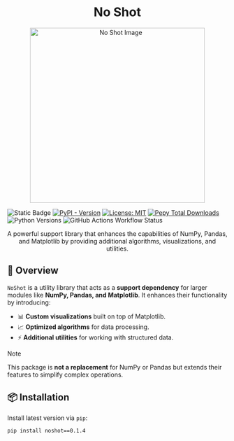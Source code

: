 <h1 align="center">No Shot</h1>

<p align="center">
    <img src="https://i.ibb.co/XkjpGzzL/noshot.jpg" alt="No Shot Image" width="400">
</p>

![Static Badge](https://img.shields.io/badge/OneShotCoding-NoShot-blue?logoColor=yell)
[![PyPI - Version](https://img.shields.io/pypi/v/noshot)](https://pypi.org/project/noshot)
[![License: MIT](https://img.shields.io/badge/License-MIT-yellow.svg)](https://github.com/suganthangnanavelan/one-shot-coding/blob/main/LICENSE.txt)
[![Pepy Total Downloads](https://img.shields.io/pepy/dt/noshot)](https://pypi.org/project/noshot)
![Python Versions](https://img.shields.io/pypi/pyversions/noshot.svg?logo=python&color=yellow)
![GitHub Actions Workflow Status](https://img.shields.io/github/actions/workflow/status/suganthangnanavelan/one-shot-coding/test.yml)

<p align="center">
    A powerful support library that enhances the capabilities of NumPy, Pandas, and Matplotlib by providing additional algorithms, visualizations, and utilities.
</p>

## 🚀 **Overview**
`NoShot` is a utility library that acts as a **support dependency** for larger modules like **NumPy, Pandas, and Matplotlib**. It enhances their functionality by introducing:
- 📊 **Custom visualizations** built on top of Matplotlib.
- 📈 **Optimized algorithms** for data processing.
- ⚡ **Additional utilities** for working with structured data.

> [!NOTE]
> This package is **not a replacement** for NumPy or Pandas but extends their features to simplify complex operations.

## 📦 **Installation**
Install latest version via `pip`:
```sh
pip install noshot==0.1.4